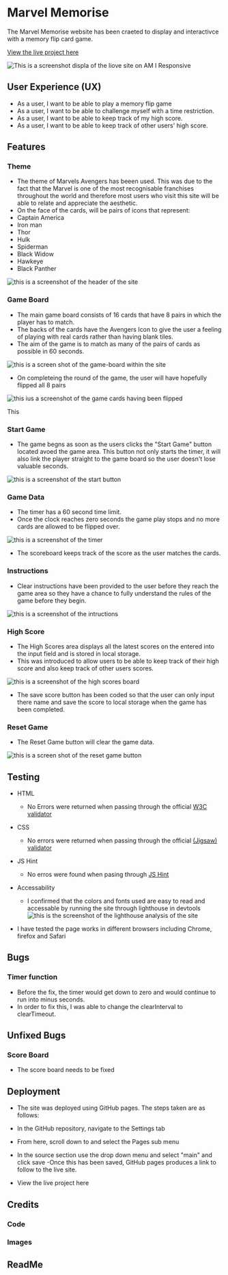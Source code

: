 # Marvel Memorise
The Marvel Memorise website has been craeted to display and interactivce with a memory flip card game. 

[View the live project here](https://donald-macritchie.github.io/memory-flip-card/)

![This is a screenshot displa of the liove site on AM I Responsive](./assets/screenshots/responsive.png)

## User Experience (UX)
 - As a user, I want to be able to play a memory flip game
 - As a user, I want to be able to challenge myself with a time restriction.
 - As a user, I want to be able to keep track of my high score.
 - As a user, I want to be able to keep track of other users' high score.

## Features

### Theme

 - The theme of Marvels Avengers has beeen used. This was due to the fact that the Marvel is one of the most recognisable franchises throughout the world and therefore most users who visit this site will be able to relate and appreciate the aesthetic.
- On the face of the cards, will be pairs of icons that represent:
- Captain America
- Iron man
- Thor
- Hulk
- Spiderman
- Black Widow
- Hawkeye
- Black Panther 

 ![this is a screenshot of the header of the site](./assets/screenshots/title.png) 

### Game Board

 - The main game board consists of 16 cards that have 8 pairs in which the player has to match. 
 - The backs of the cards have the Avengers Icon to give the user a feeling of playing with real cards rather than having blank tiles. 
 - The aim  of the game is to match as many of the pairs of cards as possible in 60 seconds.
 
 ![this is a screen shot of the game-board within the site](./assets/screenshots/game-board-unflip.png)

 - On completeing the round of the game, the user will have hopefully flipped all 8 pairs

 ![this ius a screenshot of the game cards having been flipped](./assets/screenshots/game-board-flip.png) 

 This 

### Start Game

 - The game begns as soon as the users clicks the "Start Game" button located avoed the game area. This button not only starts the timer, it will also link the player straight to the game board so the user doesn't lose valuable seconds. 

 ![this is a screenshot of the start button](./assets/screenshots/start-button.png)


### Game Data

 - The timer has a 60 second time limit. 
 - Once the clock reaches zero seconds the game play stops and no more cards are allowed to be flipped over. 

 ![this is a screenshot of the timer](./assets/screenshots/game-data.png)

- The scoreboard keeps track of the score as the user matches the cards. 


### Instructions

 - Clear instructions have been provided to the user before they reach the game area so they have a chance to fully understand the rules of the game before they begin. 

 ![this is a screenshot of the intructions](./assets/screenshots/instructions.png)
### High Score

- The High Scores area displays all the latest scores on the entered into the input field and is stored in local storage.
- This was introduced to allow users to be able to keep track of their high score and also keep track of other users scores. 

![this is a screenshot of the high scores board](./assets/screenshots/high-score.png)

 - The save score button has been coded so that the user can only input there name and save the score to local storage when the game has been completed. 

### Reset Game
 - The Reset Game button will clear the game data.

![this is a screen shot of the reset game button](./assets/screenshots/reset-button.png)

## Testing

- HTML
  - No Errors were returned when passing through the official [W3C validator](https://validator.w3.org/)

- CSS
  - No errors were returned when passing through the official [(Jigsaw) validator](https://jigsaw.w3.org/css-validator/)

- JS Hint
  - No erros were found when pasing through [JS Hint](https://jshint.com/)

- Accessability
   -   I confirmed that the colors and fonts used are easy to read and accessable by running the site through lighthouse in devtools
   ![this is the screenshot of the lighthouse analysis of the site](./assets/screenshots/lighthouse.png)

- I have tested the page works in different browsers including Chrome, firefox and Safari

## Bugs

### Timer function
 - Before the fix, the timer would get down to zero and would continue to run into minus seconds.
 - In order to fix this, I was able to change the clearInterval to clearTimeout. 




## Unfixed Bugs

### Score Board
- The score board needs to be fixed

## Deployment
 - The site was deployed using GitHub pages. The steps taken are as follows:

 - In the GitHub repository, navigate to the Settings tab
 - From here, scroll down to and select the Pages sub menu
 - In the source section use the drop down menu and select "main" and
 click save -Once this has been saved, GitHub pages produces a link to follow to the live site.
 - View the live project here

## Credits

### Code

### Images

## ReadMe
